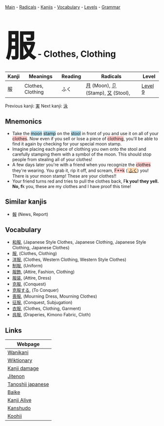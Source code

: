 <style> bigfont {font-size: 100px}</style>
[Main](../index.md) -
[Radicals](../radicals.md) -
[Kanjis](../kanjis.md) -
[Vocabulary](../vocabulary.md) -
[Levels](../levels.md) -
[Grammar](../grammar.md)
# <bigfont> 服</bigfont> - Clothes, Clothing 

| Kanji | Meanings | Reading | Radicals | Level |
| --- | --- | --- | --- | --- |
| 服 | Clothes, Clothing | ふく | [月](../radicals/月.md) (Moon), [卩](../radicals/卩.md) (Stamp), [又](../radicals/又.md) (Stool),  | [Level 9](../levels/wk_level9.md) |

Previous kanji: [実](実.md) Next kanji: [泳](泳.md) 

## Mnemonics
 * Take the <span style="background-color:#ADD8E6"> moon</span> <span style="background-color:#ADD8E6"> stamp</span> on the <span style="background-color:#ADD8E6"> stool</span> in front of you and use it on all of your <span style="background-color:#ffcccb"> clothes</span>. Now even if you sell or lose a piece of <span style="background-color:#ffcccb"> clothing</span>, you'll be able to find it again by checking for your special moon stamp.
* Imagine placing each piece of clothing you own onto the stool and carefully stamping them with a symbol of the moon. This should stop people from stealing all of your clothes!
* A few days later you're with a friend when you recognize the <span style="background-color:#ffcccb"> clothes</span> they're wearing. You grab it, rip it off, and scream, <span style="background-color:#ffcccb"> F**k</span> (<span style="background-color:#fed8b1"> [ふく](https://jisho.org/search/ふく)</span>) you! There is your moon stamp! These are your clothes!!
* Your friend turns red and tries to pull the clothes back, F**k you! they yell. No, f**k you, these are my clothes and I have proof this time!


## Similar kanjis
 * [報](報.md) (News, Report)


## Vocabulary
 * [和服](../vocabulary/服.md), (Japanese Style Clothes, Japanese Clothing, Japanese Style Clothing, Japanese Clothes)
* [服](../vocabulary/服.md), (Clothes, Clothing)
* [洋服](../vocabulary/服.md), (Clothes, Western Clothing, Western Style Clothes)
* [制服](../vocabulary/服.md), (Uniform)
* [服飾](../vocabulary/服.md), (Attire, Fashion, Clothing)
* [服装](../vocabulary/服.md), (Attire, Dress)
* [克服](../vocabulary/服.md), (Conquest)
* [克服する](../vocabulary/服.md), (To Conquer)
* [喪服](../vocabulary/服.md), (Mourning Dress, Mourning Clothes)
* [征服](../vocabulary/服.md), (Conquest, Subjugation)
* [衣服](../vocabulary/服.md), (Clothes, Clothing, Garment)
* [呉服](../vocabulary/服.md), (Draperies, Kimono Fabric, Cloth)



## Links 

| Webpage |
| --- |
| [Wanikani          ](https://www.wanikani.com/kanji/服) |
| [Wiktionary        ](https://en.wiktionary.org/wiki/服) |
| [Kanji damage      ](http://www.kanjidamage.com/kanji/search?utf8=✓&q=服) |
| [Jitenon           ](https://jitenon.com/kanji/服) |
| [Tanoshii japanese ](https://www.tanoshiijapanese.com/dictionary/kanji.cfm?k=服) |
| [Baike             ](https://baike.baidu.com/item/服) |
| [Kanji Alive       ](https://app.kanjialive.com/服) |
| [Kanshudo          ](https://www.kanshudo.com/searchmn?q=服) |
| [Koohii            ](https://kanji.koohii.com/study/kanji/服) |

